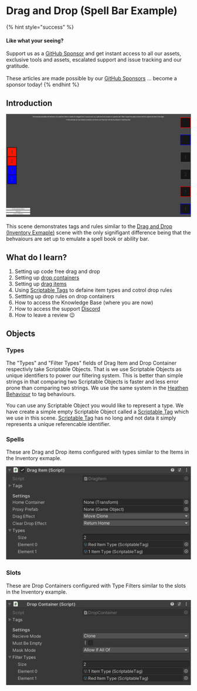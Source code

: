 # Drag and Drop (Spell Bar Example)

{% hint style="success" %}
#### Like what your seeing?

Support us as a [GitHub Sponsor](../../../../where-to-buy/become-a-sponsor.md) and get instant access to all our assets, exclusive tools and assets, escalated support and issue tracking and our gratitude.\
\
These articles are made possible by our [GitHub Sponsors](../../../../where-to-buy/become-a-sponsor.md) ... become a sponsor today!
{% endhint %}

## Introduction

![](<../../../../.gitbook/assets/image (166) (1) (1) (1) (1).png>)

This scene demonstrates tags and rules similar to the [Drag and Drop (Inventory Exmaple)](drag-and-drop-inventory-example.md) scene with the only signifigant difference being that the behvaiours are set up to emulate a spell book or ability bar.

## What do I learn?

1. Setting up code free drag and drop
2. Setting up [drop containers](../../components/drop-container.md)
3. Setting up [drag items](../../components/drag-item.md)
4. Using [Scriptable Tags](../../../../assets/system-core/scriptable-tags.md) to defaine item types and cotrol drop rules
5. Settting up drop rules on drop containers
6. How to access the Knowledge Base (where you are now)
7. How to access the support [Discord ](https://discord.gg/6X3xrRc)
8. How to leave a review 😉

## Objects

### Types

The "Types" and "Filter Types" fields of Drag Item and Drop Container respectivly take Scriptable Objects. That is we use Scriptable Objects as unique identifiers to power our filtering system. This is better than simple strings in that comparing two Scriptable Objects is faster and less error prone than comparing two strings. We use the same system in the [Heathen Behaviour](../../../../assets/system-core/scriptable-tags.md) to tag behaviours.

You can use any Scriptable Object you would like to represent a type. We have create a simple empty Scriptable Object called a [Scriptable Tag](../../../../assets/system-core/scriptable-tags.md) which we use in this scene. [Scriptable Tag](../../../../assets/system-core/scriptable-tags.md) has no long and not data it simply represents a unique referencable identifier.

### Spells

These are Drag and Drop items configured with types similar to the Items in the Inventory exmaple.

![](<../../../../.gitbook/assets/image (165) (1) (1) (1).png>)

### Slots

These are Drop Containers configured with Type Filters similar to the slots in the Inventory example.

![](<../../../../.gitbook/assets/image (173).png>)
